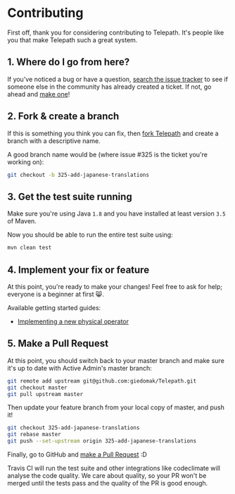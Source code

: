 # Contributing

First off, thank you for considering contributing to Telepath. It's people like you that make Telepath such a great system.

## 1. Where do I go from here?

If you've noticed a bug or have a question, [search the issue tracker](https://github.com/giedomak/Telepath/issues?utf8=%E2%9C%93&q=is%3Aopen) to see if someone else in the community has already created a ticket. If not, go ahead and [make one](https://github.com/giedomak/Telepath/issues/new)!

## 2. Fork & create a branch

If this is something you think you can fix, then [fork Telepath](https://help.github.com/articles/fork-a-repo) and create a branch with a descriptive name.

A good branch name would be (where issue #325 is the ticket you're working on):

```sh
git checkout -b 325-add-japanese-translations
```

## 3. Get the test suite running

Make sure you're using Java `1.8` and you have installed at least version `3.5` of Maven.

Now you should be able to run the entire test suite using:

```sh
mvn clean test
```

## 4. Implement your fix or feature

At this point, you're ready to make your changes! Feel free to ask for help; everyone is a beginner at first :smile_cat:.

Available getting started guides:

- [Implementing a new physical operator](https://github.com/giedomak/Telepath/tree/master/src/main/java/com/github/giedomak/telepath/physicaloperators)

## 5. Make a Pull Request

At this point, you should switch back to your master branch and make sure it's
up to date with Active Admin's master branch:

```sh
git remote add upstream git@github.com:giedomak/Telepath.git
git checkout master
git pull upstream master
```

Then update your feature branch from your local copy of master, and push it!

```sh
git checkout 325-add-japanese-translations
git rebase master
git push --set-upstream origin 325-add-japanese-translations
```

Finally, go to GitHub and [make a Pull Request](https://help.github.com/articles/creating-a-pull-request) :D

Travis CI will run the test suite and other integrations like codeclimate will analyse the code quality. 
We care about quality, so your PR won't be merged until the tests pass and the quality of the PR is good enough.
